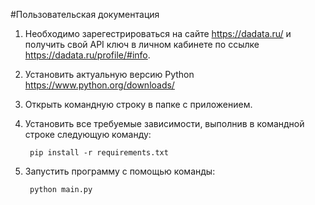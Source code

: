#Пользовательская документация
1. Необходимо зарегестрироваться на сайте https://dadata.ru/ и получить свой API ключ в личном кабинете по ссылке https://dadata.ru/profile/#info.
2. Установить актуальную версию Python https://www.python.org/downloads/
3. Открыть командную строку в папке с приложением.
4. Установить все требуемые зависимости, выполнив в командной строке следующую команду: 
        
        pip install -r requirements.txt
5. Запустить программу с помощью команды: 
   
        python main.py